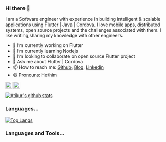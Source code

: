 <!--
**atikur-rabbi/atikur-rabbi** is a ✨ _special_ ✨ repository because its `README.md` (this file) appears on your GitHub profile.

Here are some ideas to get you started:

- 🔭 I’m currently working on ...
- 🌱 I’m currently learning ...
- 👯 I’m looking to collaborate on ...
- 🤔 I’m looking for help with ...
- 💬 Ask me about ...
- 📫 How to reach me: ...
- 😄 Pronouns: ...
- ⚡ Fun fact: ...
-->

### Hi there 👋

I am a Software engineer with experience in building intelligent & scalable applications using Flutter | Java | Cordova.
I love mobile apps, distributed systems, open source projects and the challenges associated with them.
I like writing,sharing my knowledge with other engineers.

- 🔭 I’m currently working on Flutter
- 🌱 I’m currently learning Nodejs
- 👯 I’m looking to collaborate on open source Flutter project 
- 💬 Ask me about Flutter | Cordova
- 📫 How to reach me: [Github](https://github.com/atikur-rabbi), [Blog](https://blog.we2app.com), [Linkedin](linkedin.com/in/atikur-rabbi)
- 😄 Pronouns:  He/him

<a href="https://www.linkedin.com/in/atikur-rabbi"><img align="left" alt="LinkedIn" width="22px" src="https://cdn.jsdelivr.net/npm/simple-icons@v3/icons/linkedin.svg" /></a><a href="https://github.com/atikur-rabbi"><img align="left" alt="Github" width="22px" src="https://cdn.jsdelivr.net/npm/simple-icons@v3/icons/github.svg" /></a>
<br /><br />
[![Atikur's github stats](https://github-readme-stats.vercel.app/api?username=atikur-rabbi)](https://github.com/atikur-rabbi)

### Languages...
[![Top Langs](https://github-readme-stats.vercel.app/api/top-langs/?username=atikur-rabbi&hide=html,css,jupyter*notebook)](https://github.com/atikur-rabbi)

### Languages and Tools...
